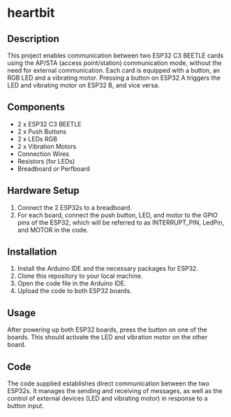 # heartbit

## Description
This project enables communication between two ESP32 C3 BEETLE cards using the AP/STA (access point/station) communication mode, without the need for external communication. Each card is equipped with a button, an RGB LED and a vibrating motor. Pressing a button on ESP32 A triggers the LED and vibrating motor on ESP32 B, and vice versa.

## Components
- 2 x ESP32 C3 BEETLE
- 2 x Push Buttons
- 2 x LEDs RGB
- 2 x Vibration Motors
- Connection Wires
- Resistors (for LEDs)
- Breadboard or Perfboard

## Hardware Setup
1. Connect the 2 ESP32s to a breadboard.
2. For each board, connect the push button, LED, and motor to the GPIO pins of the ESP32, which will be referred to as INTERRUPT_PIN, LedPin, and MOTOR in the code.

## Installation
1. Install the Arduino IDE and the necessary packages for ESP32.
2. Clone this repository to your local machine.
3. Open the code file in the Arduino IDE.
4. Upload the code to both ESP32 boards.

## Usage
After powering up both ESP32 boards, press the button on one of the boards. This should activate the LED and vibration motor on the other board.

## Code
The code supplied establishes direct communication between the two ESP32s. It manages the sending and receiving of messages, as well as the control of external devices (LED and vibrating motor) in response to a button input.
